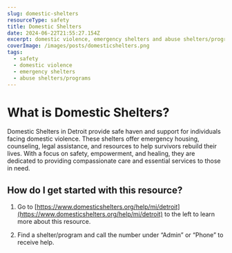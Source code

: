 ```yaml
---
slug: domestic-shelters
resourceType: safety
title: Domestic Shelters
date: 2024-06-22T21:55:27.154Z
excerpt: domestic violence, emergency shelters and abuse shelters/programs
coverImage: /images/posts/domesticshelters.png
tags:
  - safety
  - domestic violence
  - emergency shelters
  - abuse shelters/programs
---
```


<script>
  import Callout from "$lib/components/molecules/Callout.svelte";
  import PhoneNumber from "$lib/components/molecules/PhoneNumber.svelte"
  import {siteBaseUrl} from "$lib/data/meta"

  const resourceTextDescription = `Domestic Shelters in Detroit provide safe haven and support for individuals facing domestic violence. These shelters offer emergency housing, counseling, legal assistance, and resources to help survivors rebuild their lives. With a focus on safety, empowerment, and healing, they are dedicated to providing compassionate care and essential services to those in need.

1) Go to https://www.domesticshelters.org/help/mi/detroit to the left to learn more about this resource.

2) Find a shelter/program and call the number under “Admin” or “Phone” to receive help.

For more information/detail go to: ${siteBaseUrl + "domestic-shelters"}`
</script>

<Callout type="info">
  <PhoneNumber resourceToSend={"safety"} {resourceTextDescription} />
</Callout>

# What is Domestic Shelters?

Domestic Shelters in Detroit provide safe haven and support for individuals facing domestic violence. These shelters offer emergency housing, counseling, legal assistance, and resources to help survivors rebuild their lives. With a focus on safety, empowerment, and healing, they are dedicated to providing compassionate care and essential services to those in need.

## How do I get started with this resource?

1) Go to [https://www.domesticshelters.org/help/mi/detroit](https://www.domesticshelters.org/help/mi/detroit) to the left to learn more about this resource.

2) Find a shelter/program and call the number under “Admin” or “Phone” to receive help.
